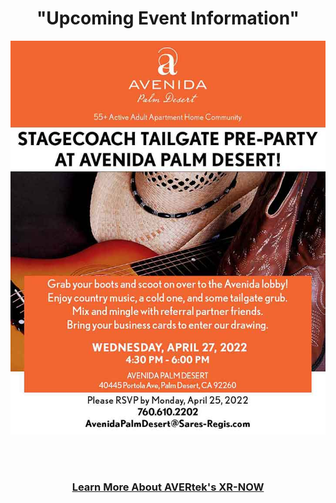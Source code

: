 <div align="center">
  
<h1><b> "Upcoming Event Information" </b></h1> <!-- Loads <model-viewer> for old browsers like IE11: -->

  <!-- <p align="center">
  <img src="images/APD-Blood-Drive-022322v2.jpg" width=750>
  </p>
  <br>
  <h2><b> "Important Event, Be Sure To RSVP" </b></h2>
  <br> -->
  <p align="center">
  <img src="images/APD-Stagecoach-042722.jpg" width=750>
  </p>
  <br><br>
<h3 style="text-align: center;" markdown="1"><a href="https://avertek.net/" onclick="getOutboundLink('https://avertek.net/'); return false;">Learn More About AVERtek's XR-NOW</a></h3> 
  <br><br>
</div>
